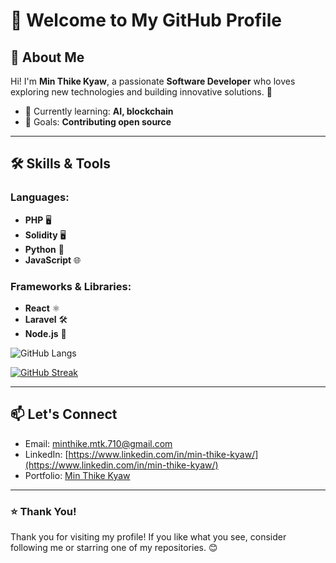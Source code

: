# 🌟 Welcome to My GitHub Profile

## 👋 About Me

Hi! I'm **Min Thike Kyaw**, a passionate **Software Developer** who loves exploring new technologies and building innovative solutions. 🚀

- 🌱 Currently learning: **AI, blockchain**
- 🎯 Goals: **Contributing open source**

---

## 🛠️ Skills & Tools

### Languages:
- **PHP** 🖥️
- **Solidity** 🖥️
- **Python** 🐍
- **JavaScript** 🌐

### Frameworks & Libraries:
- **React** ⚛️
- **Laravel** 🛠️
- **Node.js** 🌲

![GitHub Langs](https://github-readme-stats.vercel.app/api/top-langs/?username=Min-thike-kyaw&layout=compact&theme=blue-green&hide=blade)

[![GitHub Streak](https://streak-stats.demolab.com?user=Min-thike-kyaw&theme=highcontrast&border_radius=5)](https://git.io/streak-stats)

---

## 📫 Let's Connect

- Email: [minthike.mtk.710@gmail.com](mailto:minthike.mtk.710@gmail.com)
- LinkedIn: [https://www.linkedin.com/in/min-thike-kyaw/](https://www.linkedin.com/in/min-thike-kyaw/)
- Portfolio: [Min Thike Kyaw](https://min-thike-kyaw.github.io/my-portfolio)

---

### ⭐ Thank You!

Thank you for visiting my profile! If you like what you see, consider following me or starring one of my repositories. 😊


